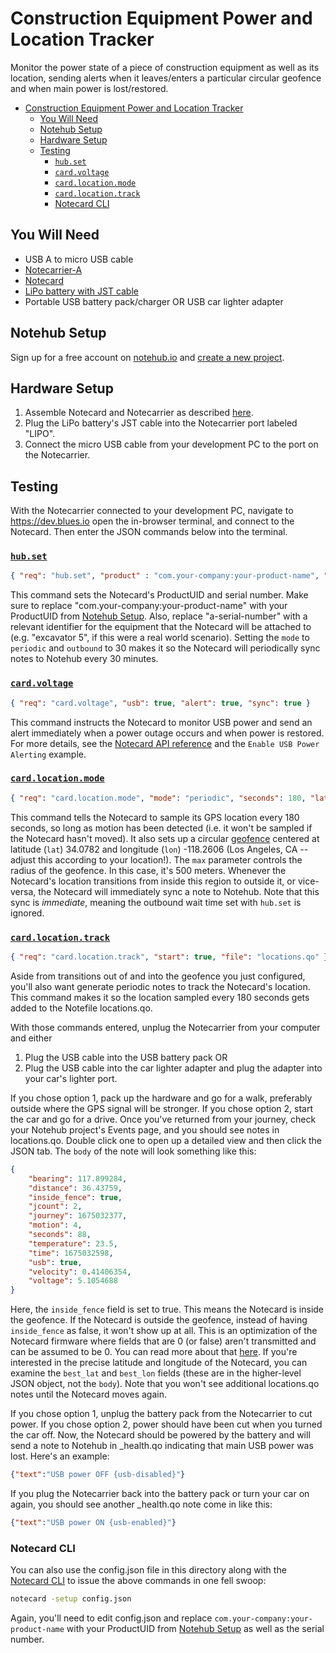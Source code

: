 # Construction Equipment Power and Location Tracker

Monitor the power state of a piece of construction equipment as well as its location, sending alerts when it leaves/enters a particular circular geofence and when main power is lost/restored.

- [Construction Equipment Power and Location Tracker](#construction-equipment-power-and-location-tracker)
  - [You Will Need](#you-will-need)
  - [Notehub Setup](#notehub-setup)
  - [Hardware Setup](#hardware-setup)
  - [Testing](#testing)
    - [`hub.set`](#hubset)
    - [`card.voltage`](#cardvoltage)
    - [`card.location.mode`](#cardlocationmode)
    - [`card.location.track`](#cardlocationtrack)
    - [Notecard CLI](#notecard-cli)

## You Will Need

* USB A to micro USB cable
* [Notecarrier-A](https://shop.blues.io/products/carr-al)
* [Notecard](https://blues.io/products/notecard/)
* [LiPo battery with JST cable](https://shop.blues.io/collections/accessories/products/5-000-mah-lipo-battery)
* Portable USB battery pack/charger OR USB car lighter adapter

## Notehub Setup

Sign up for a free account on [notehub.io](https://notehub.io) and [create a new project](https://dev.blues.io/quickstart/notecard-quickstart/notecard-and-notecarrier-pi/#set-up-notehub).

## Hardware Setup

1. Assemble Notecard and Notecarrier as described [here](https://dev.blues.io/quickstart/notecard-quickstart/notecard-and-notecarrier-a).
2. Plug the LiPo battery's JST cable into the Notecarrier port labeled "LIPO".
3. Connect the micro USB cable from your development PC to the port on the Notecarrier.

## Testing

With the Notecarrier connected to your development PC, navigate to https://dev.blues.io open the in-browser terminal, and connect to the Notecard. Then enter the JSON commands below into the terminal.

### [`hub.set`](https://dev.blues.io/reference/notecard-api/hub-requests/#hub-set)

```json
{ "req": "hub.set", "product" : "com.your-company:your-product-name", "sn": "a-serial-number", "mode": "periodic", "outbound": 30 }
```

This command sets the Notecard's ProductUID and serial number. Make sure to replace "com.your-company:your-product-name" with your ProductUID from [Notehub Setup](#notehub-setup). Also, replace "a-serial-number" with a relevant identifier for the equipment that the Notecard will be attached to (e.g. "excavator 5", if this were a real world scenario). Setting the `mode` to `periodic` and `outbound` to 30 makes it so the Notecard will periodically sync notes to Notehub every 30 minutes.

### [`card.voltage`](https://dev.blues.io/reference/notecard-api/card-requests/#card-voltage)

```json
{ "req": "card.voltage", "usb": true, "alert": true, "sync": true }
```

This command instructs the Notecard to monitor USB power and send an alert immediately when a power outage occurs and when power is restored. For more details, see the [Notecard API reference](https://dev.blues.io/reference/notecard-api/card-requests/#card-voltage) and the `Enable USB Power Alerting` example.

### [`card.location.mode`](https://dev.blues.io/reference/notecard-api/card-requests/#card-location-mode)

```json
{ "req": "card.location.mode", "mode": "periodic", "seconds": 180, "lat": 34.0782, "lon": -118.2606, "max": 500 }
```

This command tells the Notecard to sample its GPS location every 180 seconds, so long as motion has been detected (i.e. it won't be sampled if the Notecard hasn't moved). It also sets up a circular [geofence](https://en.wikipedia.org/wiki/Geo-fence) centered at latitude (`lat`) 34.0782 and longitude (`lon`) -118.2606 (Los Angeles, CA -- adjust this according to your location!). The `max` parameter controls the radius of the geofence. In this case, it's 500 meters. Whenever the Notecard's location transitions from inside this region to outside it, or vice-versa, the Notecard will immediately sync a note to Notehub. Note that this sync is _immediate_, meaning the outbound wait time set with `hub.set` is ignored.

### [`card.location.track`](https://dev.blues.io/reference/notecard-api/card-requests/#card-location-track)

```json
{ "req": "card.location.track", "start": true, "file": "locations.qo" }
```

Aside from transitions out of and into the geofence you just configured, you'll also want generate periodic notes to track the Notecard's location. This command makes it so the location sampled every 180 seconds gets added to the Notefile locations.qo.

With those commands entered, unplug the Notecarrier from your computer and either

1. Plug the USB cable into the USB battery pack OR
2. Plug the USB cable into the car lighter adapter and plug the adapter into your car's lighter port.

If you chose option 1, pack up the hardware and go for a walk, preferably outside where the GPS signal will be stronger. If you chose option 2, start the car and go for a drive. Once you've returned from your journey, check your Notehub project's Events page, and you should see notes in locations.qo. Double click one to open up a detailed view and then click the JSON tab. The `body` of the note will look something like this:

```json
{
    "bearing": 117.899284,
    "distance": 36.43759,
    "inside_fence": true,
    "jcount": 2,
    "journey": 1675032377,
    "motion": 4,
    "seconds": 88,
    "temperature": 23.5,
    "time": 1675032598,
    "usb": true,
    "velocity": 0.41406354,
    "voltage": 5.1054688
}
```

Here, the `inside_fence` field is set to true. This means the Notecard is inside the geofence. If the Notecard is outside the geofence, instead of having `inside_fence` as false, it won't show up at all. This is an optimization of the Notecard firmware where fields that are 0 (or false) aren't transmitted and can be assumed to be 0. You can read more about that [here](https://dev.blues.io/notecard/notecard-walkthrough/json-fundamentals/#how-the-notecard-works-with-json). If you're interested in the precise latitude and longitude of the Notecard, you can examine the `best_lat` and `best_lon` fields (these are in the higher-level JSON object, not the `body`). Note that you won't see additional locations.qo notes until the Notecard moves again.

If you chose option 1, unplug the battery pack from the Notecarrier to cut power. If you chose option 2, power should have been cut when you turned the car off. Now, the Notecard should be powered by the battery and will send a note to Notehub in \_health.qo indicating that main USB power was lost. Here's an example:

```json
{"text":"USB power OFF {usb-disabled}"}
```

If you plug the Notecarrier back into the battery pack or turn your car on again, you should see another \_health.qo note come in like this:

```json
{"text":"USB power ON {usb-enabled}"}
```

### Notecard CLI

You can also use the config.json file in this directory along with the [Notecard CLI](https://dev.blues.io/tools-and-sdks/notecard-cli/) to issue the above commands in one fell swoop:

```sh
notecard -setup config.json
```

Again, you'll need to edit config.json and replace `com.your-company:your-product-name` with your ProductUID from [Notehub Setup](#notehub-setup) as well as the serial number.

